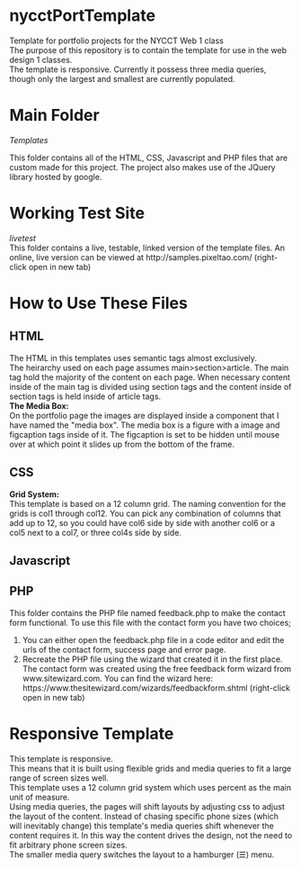 # nycctPortTemplate
Template for portfolio projects for the NYCCT Web 1 class<br>
The purpose of this repository is to contain the template for use in the web design 1 classes.<br>
The template is responsive. Currently it possess three media queries, though only the largest and smallest are currently populated. 

<h1>Main Folder</h1>
<em>Templates</em><br>
<p>This folder contains all of the HTML, CSS, Javascript and PHP files that are custom made for this project. The project also makes use of the JQuery library hosted by google.</p>
<h1>Working Test Site</h1>
<em>livetest</em><br>
This folder contains a live, testable, linked version of the template files. An online, live version can be viewed at http://samples.pixeltao.com/ (right-click open in new tab)
<h1>How to Use These Files</h1>
<h2>HTML</h2>
<p>The HTML in this templates uses semantic tags almost exclusively.<br>
  The heirarchy used on each page assumes main>section>article. The main tag hold the majority of the content on each page. When necessary content inside of the main tag is divided using section tags and the content inside of section tags is held inside of article tags.<br>
  <strong>The Media Box:</strong><br>
  On the portfolio page the images are displayed inside a component that I have named the "media box". The media box is a figure with a image and figcaption tags inside of it. The figcaption is set to be hidden until mouse over at which point it slides up from the bottom of the frame. 
</p>
<h2>CSS</h2>
<p><strong>Grid System: </strong><br>
This template is based on a 12 column grid. The naming convention for the grids is col1 through col12. You can pick any combination of columns that add up to 12, so you could have col6 side by side with another col6 or a col5 next to a col7, or three col4s side by side. </p>
<h2>Javascript</h2>
<p></p>
<h2>PHP</h2>
<p>This folder contains the PHP file named feedback.php to make the contact form functional. To use this file with the contact form you have two choices; 
  <ol>
    <li>You can either open the feedback.php file in a code editor and edit the urls of the contact form, success page and error page.</li>
    <li> Recreate the PHP file using the wizard that created it in the first place. The contact form was created using the free feedback form wizard from www.sitewizard.com. You can find the wizard here: https://www.thesitewizard.com/wizards/feedbackform.shtml (right-click open in new tab)</li>
  </ol>
</p>
<h1>Responsive Template</h1>
This template is responsive.<br>
This means that it is built using flexible grids and media queries to fit a large range of screen sizes well.<br>
This template uses a 12 column grid system which uses percent as the main unit of measure.<br>
Using media queries, the pages will shift layouts by adjusting css to adjust the layout of the content. Instead of chasing specific phone sizes (which will inevitably change) this template's media queries shift whenever the content requires it. In this way the content drives the design, not the need to fit arbitrary phone screen sizes.<br>
The smaller media query switches the layout to a hamburger (&#9776;) menu. 
